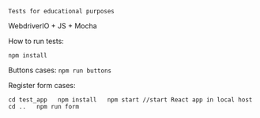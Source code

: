`Tests for educational purposes`

WebdriverIO + JS + Mocha

How to run tests:

`npm install`

Buttons cases:
`npm run buttons`

Register form cases:  

`cd test_app  
npm install  
npm start //start React app in local host  
cd ..  
npm run form`  
